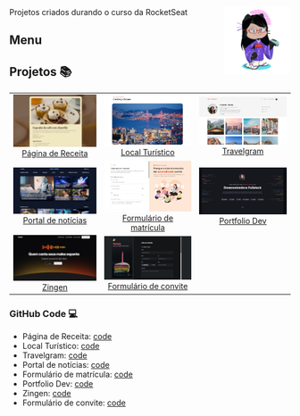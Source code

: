 <img src=".index-rocketseat/assets/images/octocat.png" align="right" width="120">
 Projetos criados durando o curso da RocketSeat

## Menu

## Projetos :books:

<table align="center">
  <tr>
    <td align="center">
      <img src=".index-rocketseat/assets/images/receita.png" width="200"><br>
      <a href="https://erikaestudar.github.io/course-project/pagina-de-receita/index.html">Página de Receita</a>
    </td>
    <td align="center">
      <img src=".index-rocketseat/assets/images/local-turistico.png" width="200"><br>
      <a href="https://erikaestudar.github.io/course-project/local-turistico/index.html">Local Turístico</a>
    </td>
    <td align="center">
      <img src=".index-rocketseat/assets/images/travelgram.png" width="200"><br>
      <a href="https://erikaestudar.github.io/course-project/travelgram/index.html">Travelgram</a>
    </td>
  </tr>
  <tr>
    <td align="center">
      <img src=".index-rocketseat/assets/images/noticias.png" width="200"><br>
      <a href="https://erikaestudar.github.io/course-project/portal-de-noticias/index.html">Portal de notícias</a>
    </td>
    <td align="center">
      <img src=".index-rocketseat/assets/images/matricula.png" width="200"><br>
      <a href="https://erikaestudar.github.io/course-project/formulario-de-matricula/index.html">Formulário de matrícula</a>
    </td>
    <td align="center">
      <img src=".index-rocketseat/assets/images/portfolio.png" width="200"><br>
      <a href="https://erikaestudar.github.io/course-project/portfolio-dev/index.html">Portfolio Dev</a>
    </td>
  </tr>
  <tr>
    <td align="center">
      <img src=".index-rocketseat/assets/images/zingen.png" width="200"><br>
      <a href="https://erikaestudar.github.io/course-project/zingen/index.html">Zingen</a>
    </td>
    <td align="center">
      <img src=".index-rocketseat/assets/images/convite.png" width="200"><br>
      <a href="https://erikaestudar.github.io/course-project/formulario-de-convite/index.html">Formulário de convite</a>
    </td>
    <td align="center">
      <!-- Pode deixar vazio ou adicionar mais -->
    </td>
  </tr>
</table>

 
### GitHub Code :computer:

- Página de Receita: [code](https://github.com/Erikaestudar/course-project/tree/main/pagina-de-receita)
- Local Turístico:  [code](https://github.com/Erikaestudar/course-project/tree/main/local-turistico)
- Travelgram: [code](https://github.com/Erikaestudar/course-project/tree/main/travelgram)
- Portal de notícias: [code](https://github.com/Erikaestudar/course-project/tree/main/portal-de-noticias)
- Formulário de matrícula: [code](https://github.com/Erikaestudar/course-project/tree/main/formulario-de-matricula)
- Portfolio Dev: [code](https://github.com/Erikaestudar/course-project/tree/main/portfolio-dev)
- Zingen: [code](https://github.com/Erikaestudar/course-project/tree/main/zingen)
- Formulário de convite: [code](https://github.com/Erikaestudar/course-project/tree/main/formulario-de-convite)